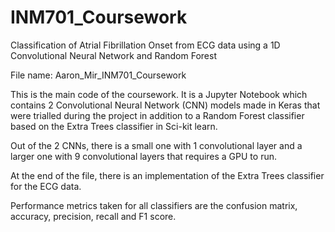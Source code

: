 # INM701_Coursework
Classification of Atrial Fibrillation Onset from ECG data using a 1D Convolutional Neural Network and Random Forest

File name: Aaron_Mir_INM701_Coursework

This is the main code of the coursework. It is a Jupyter Notebook which contains 2 Convolutional Neural Network (CNN) models made in Keras that were trialled during the  project in addition to a Random Forest classifier based on the Extra Trees classifier in Sci-kit learn. 

Out of the 2 CNNs, there is a small one with 1 convolutional layer and a larger one with 9 convolutional layers that requires a GPU to run. 

At the end of the file, there is an implementation of the Extra Trees classifier for the ECG data.

Performance metrics taken for all classifiers are the confusion matrix, accuracy, precision, recall and F1 score.
